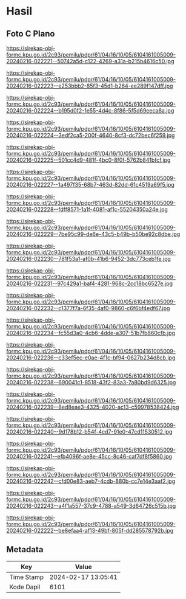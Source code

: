 # Hasil

## Foto C Plano

https://sirekap-obj-formc.kpu.go.id/2c93/pemilu/pdpr/61/04/16/10/05/6104161005009-20240216-022221--50742a5d-c122-4269-a31a-b215b4616c50.jpg

https://sirekap-obj-formc.kpu.go.id/2c93/pemilu/pdpr/61/04/16/10/05/6104161005009-20240216-022223--e253bbb2-85f3-45d1-b264-ee289f147dff.jpg

https://sirekap-obj-formc.kpu.go.id/2c93/pemilu/pdpr/61/04/16/10/05/6104161005009-20240216-022224--b195d0f2-1e55-4d4c-8f86-5f5d69eeca8a.jpg

https://sirekap-obj-formc.kpu.go.id/2c93/pemilu/pdpr/61/04/16/10/05/6104161005009-20240216-022224--3edf2ca5-200f-4640-8cf3-dc72bec6f259.jpg

https://sirekap-obj-formc.kpu.go.id/2c93/pemilu/pdpr/61/04/16/10/05/6104161005009-20240216-022225--501cc4d9-481f-4bc0-8f0f-5762b841bfcf.jpg

https://sirekap-obj-formc.kpu.go.id/2c93/pemilu/pdpr/61/04/16/10/05/6104161005009-20240216-022227--1a497f35-68b7-463d-82dd-61c4519a69f5.jpg

https://sirekap-obj-formc.kpu.go.id/2c93/pemilu/pdpr/61/04/16/10/05/6104161005009-20240216-022228--fdff8571-1a1f-4081-af1c-55204350a24e.jpg

https://sirekap-obj-formc.kpu.go.id/2c93/pemilu/pdpr/61/04/16/10/05/6104161005009-20240216-022229--7be95c99-de6e-43c5-b49b-b50be92c8dbe.jpg

https://sirekap-obj-formc.kpu.go.id/2c93/pemilu/pdpr/61/04/16/10/05/6104161005009-20240216-022230--781f53a1-af0b-41b6-9452-3dc773ceb1fe.jpg

https://sirekap-obj-formc.kpu.go.id/2c93/pemilu/pdpr/61/04/16/10/05/6104161005009-20240216-022231--97c429a1-baf4-4281-968c-2cc18bc6527e.jpg

https://sirekap-obj-formc.kpu.go.id/2c93/pemilu/pdpr/61/04/16/10/05/6104161005009-20240216-022232--c1377f7a-6f35-4af0-9860-c6f6bf4edf67.jpg

https://sirekap-obj-formc.kpu.go.id/2c93/pemilu/pdpr/61/04/16/10/05/6104161005009-20240216-022234--fc55d3a0-4cb6-4dde-a307-51b7fb860cfb.jpg

https://sirekap-obj-formc.kpu.go.id/2c93/pemilu/pdpr/61/04/16/10/05/6104161005009-20240216-022236--c33ef5ec-e0ae-4f1c-bf94-0627b234d8cb.jpg

https://sirekap-obj-formc.kpu.go.id/2c93/pemilu/pdpr/61/04/16/10/05/6104161005009-20240216-022238--690041c1-8518-43f2-83a3-7a80bd9d6325.jpg

https://sirekap-obj-formc.kpu.go.id/2c93/pemilu/pdpr/61/04/16/10/05/6104161005009-20240216-022239--8ed8eae3-4325-4020-ac13-c59978538424.jpg

https://sirekap-obj-formc.kpu.go.id/2c93/pemilu/pdpr/61/04/16/10/05/6104161005009-20240216-022240--9d178b12-b54f-4cd7-91e0-47cd11530512.jpg

https://sirekap-obj-formc.kpu.go.id/2c93/pemilu/pdpr/61/04/16/10/05/6104161005009-20240216-022241--efb4096f-ae8e-45cc-8c46-caf7df8f5860.jpg

https://sirekap-obj-formc.kpu.go.id/2c93/pemilu/pdpr/61/04/16/10/05/6104161005009-20240216-022242--cfd00e83-aeb7-4cdb-880b-cc7e14e3aaf2.jpg

https://sirekap-obj-formc.kpu.go.id/2c93/pemilu/pdpr/61/04/16/10/05/6104161005009-20240216-022243--a4f1a557-37c9-4788-a549-3d64726c515b.jpg

https://sirekap-obj-formc.kpu.go.id/2c93/pemilu/pdpr/61/04/16/10/05/6104161005009-20240216-022222--be8efaa4-af13-49bf-805f-dd285578792b.jpg


## Metadata

| Key        | Value               |
| ---------- | ------------------- |
| Time Stamp | 2024-02-17 13:05:41 |
| Kode Dapil | 6101                |



